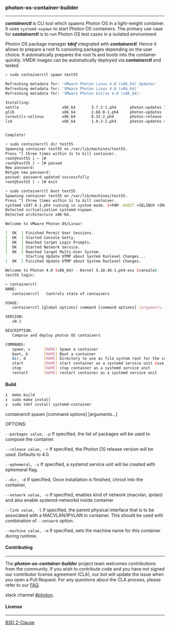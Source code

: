 ### photon-os-container-builder
----
***containerctl*** is CLI tool which spawns Photon OS in a light-weight container. It uses `systemd-nspawn` to start Photon OS containers. The primary
use case for ***containerctl*** is to run Photon OS test cases in a isolated environment. 

Photon OS package manager ***tdnf*** integrated with ***containerctl***. Hence it allows to prepare a root fs consisting packages depending on the user choice. It automatically prepares the root fs and boots into the container quickly. VMDK images can be automatically deployed via ***containerctl*** and tested.

```bash
> sudo containerctl spawn test55

Refreshing metadata for: 'VMware Photon Linux 4.0 (x86_64) Updates'
Refreshing metadata for: 'VMware Photon Linux 4.0 (x86_64)'
Refreshing metadata for: 'VMware Photon Extras 4.0 (x86_64)'

Installing:
nettle                   x86_64       3.7.2-1.ph4      photon-updates 731.22k 748769
glib                     x86_64       2.68.0-1.ph4     photon-updates   3.53M 3697027
coreutils-selinux        x86_64       8.32-2.ph4       photon-release   6.85M 7181874
lz4                      x86_64       1.9.2-2.ph4      photon-updates 464.87k 476022


Complete!
```

```bash
> sudo containerctl dir test55
Spawning container test55 on /var/lib/machines/test55.
Press ^] three times within 1s to kill container.
root@test55 [ ~ ]#
root@test55 [ ~ ]# passwd
New password:
Retype new password:
passwd: password updated successfully
root@test55 [ ~ ]# exit

```

```bash
> sudo containerctl boot test55
Spawning container test55 on /var/lib/machines/test55.
Press ^] three times within 1s to kill container.
systemd v247.6-1.ph4 running in system mode. (+PAM -AUDIT +SELINUX +IMA -APPARMOR +SMACK +SYSVINIT +UTMP -LIBCRYPTSETUP +GCRYPT +GNUTLS +ACL +XZ +LZ4 +ZSTD +SECCOMP +BLKID +ELFUTILS +KMOD -IDN2 -IDN -PCRE2 default-hierarchy=hybrid)
Detected virtualization systemd-nspawn.
Detected architecture x86-64.

Welcome to VMware Photon OS/Linux!

[  OK  ] Finished Permit User Sessions.
[  OK  ] Started Console Getty.
[  OK  ] Reached target Login Prompts.
[  OK  ] Started Network Service.
[  OK  ] Reached target Multi-User System.
         Starting Update UTMP about System Runlevel Changes...
[  OK  ] Finished Update UTMP about System Runlevel Changes.

Welcome to Photon 4.0 (x86_64) - Kernel 5.10.46-1.ph4-esx (console)
test55 login:

```

```bash
> containerctl
NAME:
   containerctl - Controls state of containers

USAGE:
   containerctl [global options] command [command options] [arguments...]

VERSION:
   v0.1

DESCRIPTION:
   Compose and deploy photon OS containers

COMMANDS:
   spawn, s      [NAME] Spawn a container
   boot, b       [NAME] Boot a container
   dir, d        [NAME] Directory to use as file system root for the container
   start         [NAME] start container as a systemd service unit (use host networking)
   stop          [NAME] stop container as a systemd service unit
   restart       [NAME] restart container as a systemd service unit

```

#### Build

```bash
❯  make build
❯  sudo make install
❯  sudo tdnf install systemd-container
```

containerctl spawn [command options] [arguments...]

OPTIONS:

   `--packages value, -p`
      If specified, the list of packages will be used to compose the container.

   `--release value, -r`
      If specified, the Photon OS release version will be used. Defaults to 4.0.

   `--ephemeral, -x`
      If specified, a systemd service unit will be created with ephemeral flag.

   `--dir, -d`
      If specified, Once installation is finished, chroot into the container,

   `--network value, -n`
       If specified, enables kind of network (macvlan, ipvlan) and also enable systemd-networkd inside container

   `--link value, -l`
      If specified, the parent physical interface that is to be associated with a MACVLAN/IPVLAN to container. This
      should be used with combination of `--network` option.
      
   `--machine value, -m`
       If specified, sets the machine name for this container during runtime.


#### Contributing
----

The ***photon-os-container-builder*** project team welcomes contributions from the community. If you wish to contribute code and you have not signed our contributor license agreement (CLA), our bot will update the issue when you open a Pull Request. For any questions about the CLA process, please refer to our [FAQ](https://cla.vmware.com/faq).

slack channel [#photon](https://code.vmware.com/web/code/join).

#### License
----

[BSD 2-Clause](https://spdx.org/licenses/BSD-2-Clause.html)
